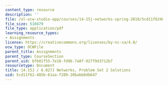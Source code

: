 ```yaml
---
content_type: resource
description: ''
file: /ol-ocw-studio-app/courses/14-15j-networks-spring-2018/5cd11f62485b61aaf28920babb0db647_MIT14_15JS18_sol2.pdf
file_size: 510479
file_type: application/pdf
learning_resource_types:
- Assignments
license: https://creativecommons.org/licenses/by-nc-sa/4.0/
ocw_type: OCWFile
parent_title: Assignments
parent_type: CourseSection
parent_uid: bfb01f55-7e18-fd96-7a8f-927f9d3712b7
resourcetype: Document
title: 14.15J / 6.027J Networks, Problem Set 2 Solutions
uid: 5cd11f62-485b-61aa-f289-20babb0db647
---
```

